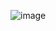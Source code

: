 ![image](https://github.com/heesoo-park/ForCodeKata/assets/80674868/142549f4-35c3-4ca9-a91e-7c36bc8df5c2)
